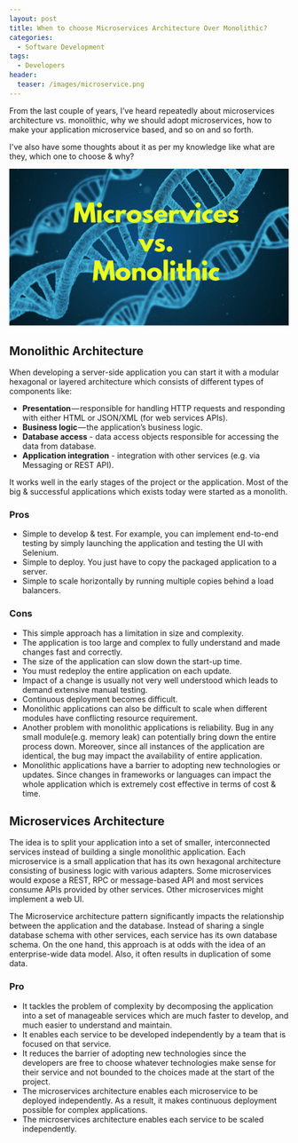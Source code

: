 ```yaml
---
layout: post
title: When to choose Microservices Architecture Over Monolithic?
categories:
  - Software Development
tags:
  - Developers
header:
  teaser: /images/microservice.png
---
```


From the last couple of years, I’ve heard repeatedly about microservices architecture vs. monolithic, why we should adopt microservices, how to make your application microservice based, and so on and so forth.

I've also have some thoughts about it as per my knowledge like what are they, which one to choose & why?

![Docker containers](/images/microservice.png)

## Monolithic Architecture

When developing a server-side application you can start it with a modular hexagonal or layered architecture which consists of different types of components like:

- **Presentation** — responsible for handling HTTP requests and responding with either HTML or JSON/XML (for web services APIs).
- **Business logic** — the application’s business logic.
- **Database access** - data access objects responsible for accessing the data from database.
- **Application integration** - integration with other services (e.g. via Messaging or REST API).

It works well in the early stages of the project or the application. Most of the big & successful applications which exists today were started as a monolith.

### Pros

- Simple to develop & test. For example, you can implement end-to-end testing by simply launching the application and testing the UI with Selenium.
- Simple to deploy. You just have to copy the packaged application to a server.
- Simple to scale horizontally by running multiple copies behind a load balancers.

### Cons

- This simple approach has a limitation in size and complexity.
- The application is too large and complex to fully understand and made changes fast and correctly.
- The size of the application can slow down the start-up time.
- You must redeploy the entire application on each update.
- Impact of a change is usually not very well understood which leads to demand extensive manual testing.
- Continuous deployment becomes difficult.
- Monolithic applications can also be difficult to scale when different modules have conflicting resource requirement.
- Another problem with monolithic applications is reliability. Bug in any small module(e.g. memory leak) can potentially bring down the entire process down. Moreover, since all instances of the application are identical, the bug may impact the availability of entire application.
- Monolithic applications have a barrier to adopting new technologies or updates. Since changes in frameworks or languages can impact the whole application which is extremely cost effective in terms of cost & time.

## Microservices Architecture

The idea is to split your application into a set of smaller, interconnected services instead of building a single monolithic application. Each microservice is a small application that has its own hexagonal architecture consisting of business logic with various adapters. Some microservices would expose a REST, RPC or message-based API and most services consume APIs provided by other services. Other microservices might implement a web UI.

The Microservice architecture pattern significantly impacts the relationship between the application and the database. Instead of sharing a single database schema with other services, each service has its own database schema. On the one hand, this approach is at odds with the idea of an enterprise-wide data model. Also, it often results in duplication of some data.

### Pro

- It tackles the problem of complexity by decomposing the application into a set of manageable services which are much faster to develop, and much easier to understand and maintain.
- It enables each service to be developed independently by a team that is focused on that service.
- It reduces the barrier of adopting new technologies since the developers are free to choose whatever technologies make sense for their service and not bounded to the choices made at the start of the project.
- The microservices architecture enables each microservice to be deployed independently. As a result, it makes continuous deployment possible for complex applications.
- The microservices architecture enables each service to be scaled independently.
